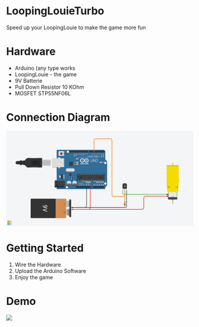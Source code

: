 # LoopingLouieTurbo
Speed up your LoopingLouie to make the game more fun


# Hardware

- Arduino (any type works
- LoopingLouie - the game
- 9V Batterie
- Pull Down Resistor 10 KOhm
- MOSFET STP55NF06L



# Connection Diagram
<img src="https://github.com/MIRIPP/LoopingLouieTurbo/blob/main/doc/Connection%20Diagram.png?raw=true"/>


# Getting Started
1. Wire the Hardware
2. Upload the Arduino Software
3. Enjoy the game

# Demo

![](https://github.com/MIRIPP/LoopingLouieTurbo/blob/main/doc/example_gif.gif?raw=true)
